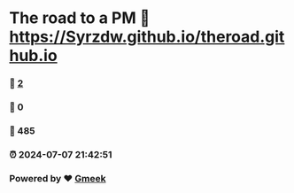 # The road to a PM :link: https://Syrzdw.github.io/theroad.github.io 
### :page_facing_up: [2](https://Syrzdw.github.io/theroad.github.io/tag.html) 
### :speech_balloon: 0 
### :hibiscus: 485 
### :alarm_clock: 2024-07-07 21:42:51 
### Powered by :heart: [Gmeek](https://github.com/Meekdai/Gmeek)
